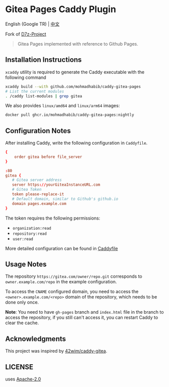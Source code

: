 # Gitea Pages Caddy Plugin

English (Google TR) | [中文](./README.md)

Fork of [D7z-Project](https://github.com/d7z-project/caddy-gitea-pages)


> Gitea Pages implemented with reference to Github Pages.

## Installation Instructions

`xcaddy` utility is required to generate the Caddy executable with the following command

```bash
xcaddy build --with github.com/mohmadhabib/caddy-gitea-pages
# List the current modules
. /caddy list-modules | grep gitea
```

We also provides `linux/amd64` and `linux/arm64` images:

```bash
docker pull ghcr.io/mohmadhabib/caddy-gitea-pages:nightly
```

## Configuration Notes

After installing Caddy, write the following configuration in `Caddyfile`.

```conf
{
    order gitea before file_server
}

:80
gitea {
   # Gitea server address
   server https://yourGiteaInstanceURL.com
   # Gitea Token
   token please-replace-it
   # Default domain, similar to Github's github.io
   domain pages.example.com
}

```

The token requires the following permissions:

- `organization:read`
- `repository:read`
- `user:read`

More detailed configuration can be found in [Caddyfile](./Caddyfile)


## Usage Notes

The repository `https://gitea.com/owner/repo.git` corresponds to `owner.example.com/repo` in the example configuration.

To access the `CNAME` configured domain, you need to access the `<owner>.example.com/<repo>` domain of the repository, which needs to be done only once.

**Note**: You need to have `gh-pages` branch and `index.html` file in the branch to access the repository, if you still can't access it, you can restart Caddy to clear the cache.

## Acknowledgments

This project was inspired by [42wim/caddy-gitea](https://github.com/42wim/caddy-gitea).

## LICENSE

uses [Apache-2.0](./LICENSE)
